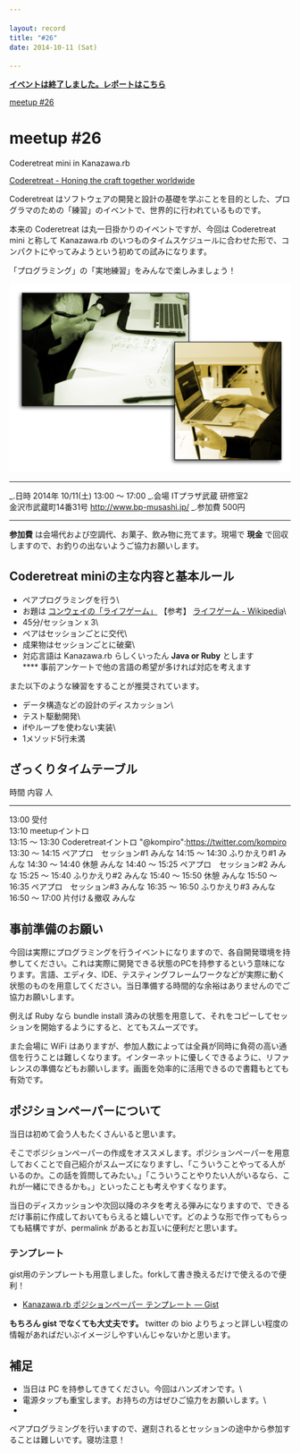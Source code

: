 ```yaml
---

layout: record
title: "#26"
date: 2014-10-11 (Sat)

---
```


<p>
<a href="./report.html"><strong>イベントは終了しました。レポートはこちら</strong></a></p>

<div class="doorkeeper-widget">
<a class="doorkeeper-registration-widget" href="http://kzrb.doorkeeper.jp/events/15503">meetup
#26</a><script src="http://widgets.doorkeeper.jp/w/widget.js"></script>

</div>

meetup #26
===========

Coderetreat mini in Kanazawa.rb

[Coderetreat - Honing the craft together
worldwide](http://coderetreat.org/)

Coderetreat
はソフトウェアの開発と設計の基礎を学ぶことを目的とした、プログラマのための「練習」のイベントで、世界的に行われているものです。

本来の Coderetreat は丸一日掛かりのイベントですが、今回は Coderetreat
mini と称して Kanazawa.rb
のいつものタイムスケジュールに合わせた形で、コンパクトにやってみようという初めての試みになります。

「プログラミング」の「実地練習」をみんなで楽しみましょう！

![](pair-programming.png)

  ----------- -------------------------------------------
  \_.日時     2014年 10/11(土) 13:00 〜 17:00
  \_.会場     ITプラザ武蔵 研修室2<br>金沢市武蔵町14番31号 <a href="http://www.bp-musashi.jp/">http://www.bp-musashi.jp/</a>
  \_.参加費   500円
  ----------- -------------------------------------------

**参加費** は会場代および空調代、お菓子、飲み物に充てます。現場で
**現金** で回収しますので、お釣りの出ないようご協力お願いします。

Coderetreat miniの主な内容と基本ルール
--------------------------------------

* ペアプログラミングを行う\
 * お題は [コンウェイの「ライフゲーム」](http://coderetreat.org/gol)
【参考】 [ライフゲーム -
Wikipedia](http://ja.wikipedia.org/wiki/%E3%83%A9%E3%82%A4%E3%83%95%E3%82%B2%E3%83%BC%E3%83%A0)\
 * 45分/セッション x 3\
 * ペアはセッションごとに交代\
 * 成果物はセッションごとに破棄\
 * 対応言語は Kanazawa.rb らしくいったん **Java or Ruby** とします\
 **** 事前アンケートで他の言語の希望が多ければ対応を考えます

また以下のような練習をすることが推奨されています。

* データ構造などの設計のディスカッション\
 * テスト駆動開発\
 * ifやループを使わない実装\
 * 1メソッド5行未満

ざっくりタイムテーブル
----------------------

  時間             内容                      人
  ---------------- ------------------------- ----------------------------------------
  13:00            受付                      
  13:10            meetupイントロ            
  13:15 〜 13:30   Coderetreatイントロ       "@kompiro":https://twitter.com/kompiro
  13:30 〜 14:15   ペアプロ　セッション#1   みんな
  14:15 〜 14:30   ふりかえり#1             みんな
  14:30 〜 14:40   休憩                      みんな
  14:40 〜 15:25   ペアプロ　セッション#2   みんな
  15:25 〜 15:40   ふりかえり#2             みんな
  15:40 〜 15:50   休憩                      みんな
  15:50 〜 16:35   ペアプロ　セッション#3   みんな
  16:35 〜 16:50   ふりかえり#3             みんな
  16:50 〜 17:00   片付け＆撤収              みんな

事前準備のお願い
----------------

今回は実際にプログラミングを行うイベントになりますので、各自開発環境を持参してください。これは実際に開発できる状態のPCを持参するという意味になります。言語、エディタ、IDE、テスティングフレームワークなどが実際に動く状態のものを用意してください。当日準備する時間的な余裕はありませんのでご協力お願いします。

例えば Ruby なら bundle install
済みの状態を用意して、それをコピーしてセッションを開始するようにすると、とてもスムーズです。

また会場に WiFi
はありますが、参加人数によっては全員が同時に負荷の高い通信を行うことは難しくなります。インターネットに優しくできるように、リファレンスの準備などもお願いします。画面を効率的に活用できるので書籍もとても有効です。

ポジションペーパーについて
--------------------------

当日は初めて会う人もたくさんいると思います。

そこでポジションペーパーの作成をオススメします。ポジションペーパーを用意しておくことで自己紹介がスムーズになりますし、「こういうことやってる人がいるのか。この話を質問してみたい。」「こういうことやりたい人がいるなら、これが一緒にできるかも。」といったことも考えやすくなります。

当日のディスカッションや次回以降のネタを考える弾みになりますので、できるだけ事前に作成しておいてもらえると嬉しいです。どのような形で作ってもらっても結構ですが、permalink
があるとお互いに便利だと思います。

### テンプレート

gist用のテンプレートも用意しました。forkして書き換えるだけで使えるので便利！

* [Kanazawa.rb ポジションペーパー テンプレート — Gist](https://gist.github.com/5a523ec3180002229a32)

**もちろん gist でなくても大丈夫です。** twitter の bio
よりちょっと詳しい程度の情報があればだいぶイメージしやすいんじゃないかと思います。

補足
----

* 当日は PC を持参してきてください。今回はハンズオンです。\
 * 電源タップも重宝します。お持ちの方はぜひご協力をお願いします。\
 *
ペアプログラミングを行いますので、遅刻されるとセッションの途中から参加することは難しいです。寝坊注意！

